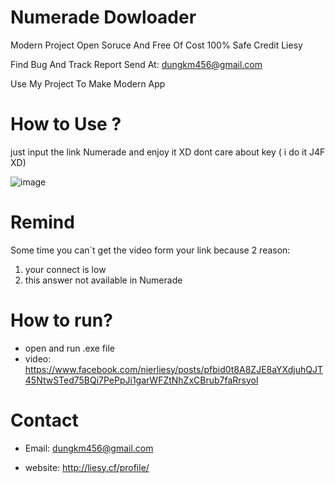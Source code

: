 # Numerade Dowloader

Modern Project Open Soruce And Free Of Cost 100% Safe Credit Liesy

Find Bug And Track Report Send At: dungkm456@gmail.com

Use My Project To Make Modern App
# How to Use ?
just input the link Numerade and enjoy it XD
dont care about key ( i do it J4F XD)

![image](https://user-images.githubusercontent.com/63604038/209435767-aba4bf48-1d11-4f19-87cd-52e980d21eff.png)

# Remind

Some time you can`t get the video form your link because 2 reason:
1. your connect is low
2. this answer not available in Numerade 

# How to run?
- open and run .exe file
- video: https://www.facebook.com/nierliesy/posts/pfbid0t8A8ZJE8aYXdjuhQJT45NtwSTed75BQi7PePpJi1garWFZtNhZxCBrub7faRrsyol
# Contact 
- Email: dungkm456@gmail.com

- website: http://liesy.cf/profile/
